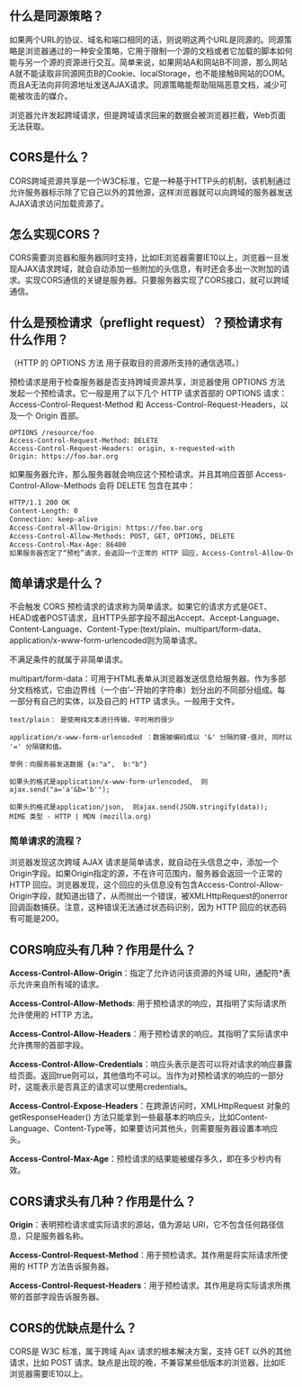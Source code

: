 ## 什么是同源策略？
如果两个URL的协议、域名和端口相同的话，则说明这两个URL是同源的。同源策略是浏览器通过的一种安全策略，它用于限制一个源的文档或者它加载的脚本如何能与另一个源的资源进行交互。简单来说，如果网站A和网站B不同源，那么网站A就不能读取非同源网页B的Cookie、localStorage，也不能接触B网站的DOM。而且A无法向非同源地址发送AJAX请求。同源策略能帮助阻隔恶意文档，减少可能被攻击的媒介。

浏览器允许发起跨域请求，但是跨域请求回来的数据会被浏览器拦截，Web页面无法获取。

## CORS是什么？
CORS跨域资源共享是一个W3C标准，它是一种基于HTTP头的机制，该机制通过允许服务器标示除了它自己以外的其他源，这样浏览器就可以向跨域的服务器发送AJAX请求访问加载资源了。

## 怎么实现CORS？
CORS需要浏览器和服务器同时支持，比如IE浏览器需要IE10以上，浏览器一旦发现AJAX请求跨域，就会自动添加一些附加的头信息，有时还会多出一次附加的请求。实现CORS通信的关键是服务器。只要服务器实现了CORS接口，就可以跨域通信。

## 什么是预检请求（preflight request）？预检请求有什么作用？
（HTTP 的 OPTIONS 方法 用于获取目的资源所支持的通信选项。）

预检请求是用于检查服务器是否支持跨域资源共享，浏览器使用 OPTIONS 方法发起一个预检请求。它一般是用了以下几个 HTTP 请求首部的 OPTIONS 请求：Access-Control-Request-Method 和 Access-Control-Request-Headers，以及一个 Origin 首部。

~~~
OPTIONS /resource/foo
Access-Control-Request-Method: DELETE
Access-Control-Request-Headers: origin, x-requested-with
Origin: https://foo.bar.org
~~~

如果服务器允许，那么服务器就会响应这个预检请求。并且其响应首部 Access-Control-Allow-Methods 会将 DELETE 包含在其中：

~~~xml
HTTP/1.1 200 OK
Content-Length: 0
Connection: keep-alive
Access-Control-Allow-Origin: https://foo.bar.org
Access-Control-Allow-Methods: POST, GET, OPTIONS, DELETE
Access-Control-Max-Age: 86400
如果服务器否定了“预检”请求，会返回一个正常的 HTTP 回应，Access-Control-Allow-Origin字段明确不包括发出请求的Origin。
~~~

## 简单请求是什么？
不会触发 CORS 预检请求的请求称为简单请求。如果它的请求方式是GET、HEAD或者POST请求，且HTTP头部字段不超出Accept、Accept-Language、Content-Language、Content-Type:(text/plain、multipart/form-data、application/x-www-form-urlencoded则为简单请求。

不满足条件的就属于非简单请求。

multipart/form-data：可用于HTML表单从浏览器发送信息给服务器。作为多部分文档格式，它由边界线（一个由’–'开始的字符串）划分出的不同部分组成。每一部分有自己的实体，以及自己的 HTTP 请求头。一般用于文件。

~~~
text/plain： 是使用纯文本进行传输，平时用的很少

application/x-www-form-urlencoded ：数据被编码成以 '&' 分隔的键-值对, 同时以 '=' 分隔键和值。

举例：向服务器发送数据 {a:"a",  b:"b"}

如果头的格式是application/x-www-form-urlencoded,  则ajax.send("a='a'&b='b'");

如果头的格式是application/json,  则ajax.send(JSON.stringify(data));
MIME 类型 - HTTP | MDN (mozilla.org)
~~~

### 简单请求的流程？
浏览器发现这次跨域 AJAX 请求是简单请求，就自动在头信息之中，添加一个Origin字段。如果Origin指定的源，不在许可范围内，服务器会返回一个正常的 HTTP 回应。浏览器发现，这个回应的头信息没有包含Access-Control-Allow-Origin字段，就知道出错了，从而抛出一个错误，被XMLHttpRequest的onerror回调函数捕获。注意，这种错误无法通过状态码识别，因为 HTTP 回应的状态码有可能是200。

## CORS响应头有几种？作用是什么？

**Access-Control-Allow-Origin**：指定了允许访问该资源的外域 URI，通配符*表示允许来自所有域的请求。

**Access-Control-Allow-Methods**: 用于预检请求的响应，其指明了实际请求所允许使用的 HTTP 方法。

**Access-Control-Allow-Headers**：用于预检请求的响应。其指明了实际请求中允许携带的首部字段。

**Access-Control-Allow-Credentials**：响应头表示是否可以将对请求的响应暴露给页面。返回true则可以，其他值均不可以。当作为对预检请求的响应的一部分时，这能表示是否真正的请求可以使用credentials。

**Access-Control-Expose-Headers**：在跨源访问时，XMLHttpRequest 对象的 getResponseHeader() 方法只能拿到一些最基本的响应头，比如Content-Language、Content-Type等，如果要访问其他头，则需要服务器设置本响应头。

**Access-Control-Max-Age**：预检请求的结果能被缓存多久，即在多少秒内有效。

## CORS请求头有几种？作用是什么？
**Origin**：表明预检请求或实际请求的源站，值为源站 URI，它不包含任何路径信息，只是服务器名称。

**Access-Control-Request-Method**：用于预检请求。其作用是将实际请求所使用的 HTTP 方法告诉服务器。

**Access-Control-Request-Headers**：用于预检请求。其作用是将实际请求所携带的首部字段告诉服务器。

## CORS的优缺点是什么？

CORS是 W3C 标准，属于跨域 Ajax 请求的根本解决方案，支持 GET 以外的其他请求，比如 POST 请求。缺点是出现的晚，不兼容某些低版本的浏览器，比如IE浏览器需要IE10以上。